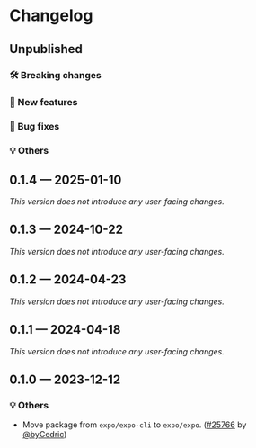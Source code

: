 # Changelog

## Unpublished

### 🛠 Breaking changes

### 🎉 New features

### 🐛 Bug fixes

### 💡 Others

## 0.1.4 — 2025-01-10

_This version does not introduce any user-facing changes._

## 0.1.3 — 2024-10-22

_This version does not introduce any user-facing changes._

## 0.1.2 — 2024-04-23

_This version does not introduce any user-facing changes._

## 0.1.1 — 2024-04-18

_This version does not introduce any user-facing changes._

## 0.1.0 — 2023-12-12

### 💡 Others

- Move package from `expo/expo-cli` to `expo/expo`. ([#25766](https://github.com/expo/expo/pull/25766) by [@byCedric](https://github.com/byCedric))
